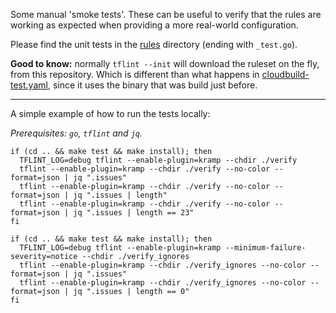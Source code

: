 Some manual 'smoke tests'.
These can be useful to verify that the rules are working as expected when providing a more real-world configuration.

Please find the unit tests in the [rules](../rules) directory (ending with `_test.go`).

**Good to know:** normally `tflint --init` will download the ruleset on the fly, from this repository.
Which is different than what happens in [cloudbuild-test.yaml](../cloudbuild-test.yaml), since it uses the binary that was build just before.

---

A simple example of how to run the tests locally:

_Prerequisites: `go`, `tflint` and `jq`._

```shell
if (cd .. && make test && make install); then
  TFLINT_LOG=debug tflint --enable-plugin=kramp --chdir ./verify
  tflint --enable-plugin=kramp --chdir ./verify --no-color --format=json | jq ".issues"
  tflint --enable-plugin=kramp --chdir ./verify --no-color --format=json | jq ".issues | length"
  tflint --enable-plugin=kramp --chdir ./verify --no-color --format=json | jq ".issues | length == 23"
fi
```

```shell
if (cd .. && make test && make install); then
  TFLINT_LOG=debug tflint --enable-plugin=kramp --minimum-failure-severity=notice --chdir ./verify_ignores
  tflint --enable-plugin=kramp --chdir ./verify_ignores --no-color --format=json | jq ".issues"
  tflint --enable-plugin=kramp --chdir ./verify_ignores --no-color --format=json | jq ".issues | length == 0"
fi
```
